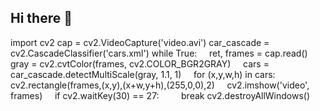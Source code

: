 ## Hi there 👋

<!--
**M-bot10/M-bot10** is a ✨ _special_ ✨ repository because its `README.md` (this file) appears on your GitHub profile.

Here are some ideas to get you started:

- 🔭 I’m currently working on ...
- 🌱 I’m currently learning ...
- 👯 I’m looking to collaborate on ...
- 🤔 I’m looking for help with ...
- 💬 Ask me about ...
- 📫 How to reach me: ...
- 😄 Pronouns: ...
- ⚡ Fun fact: ...
-->
import cv2
cap = cv2.VideoCapture('video.avi')
car_cascade = cv2.CascadeClassifier('cars.xml')
while True:
    ret, frames = cap.read()
    gray = cv2.cvtColor(frames, cv2.COLOR_BGR2GRAY)
    cars = car_cascade.detectMultiScale(gray, 1.1, 1) 
    for (x,y,w,h) in cars:
        cv2.rectangle(frames,(x,y),(x+w,y+h),(255,0,0),2)
    cv2.imshow('video', frames)
    if cv2.waitKey(30) == 27:
        break
cv2.destroyAllWindows()
